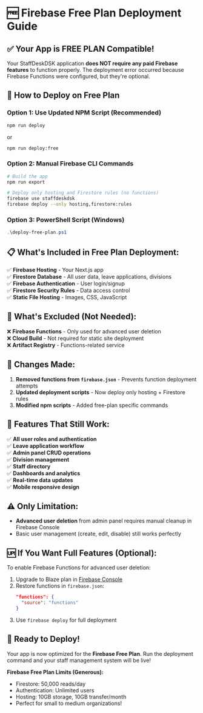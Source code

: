 # 🆓 Firebase Free Plan Deployment Guide

## ✅ **Your App is FREE PLAN Compatible!**

Your StaffDeskDSK application **does NOT require any paid Firebase features** to function properly. The deployment error occurred because Firebase Functions were configured, but they're optional.

## 🚀 **How to Deploy on Free Plan**

### **Option 1: Use Updated NPM Script (Recommended)**
```bash
npm run deploy
```
or
```bash
npm run deploy:free
```

### **Option 2: Manual Firebase CLI Commands**
```bash
# Build the app
npm run export

# Deploy only hosting and Firestore rules (no functions)
firebase use staffdeskdsk
firebase deploy --only hosting,firestore:rules
```

### **Option 3: PowerShell Script (Windows)**
```powershell
.\deploy-free-plan.ps1
```

## 📋 **What's Included in Free Plan Deployment:**

✅ **Firebase Hosting** - Your Next.js app  
✅ **Firestore Database** - All user data, leave applications, divisions  
✅ **Firebase Authentication** - User login/signup  
✅ **Firestore Security Rules** - Data access control  
✅ **Static File Hosting** - Images, CSS, JavaScript  

## 🚫 **What's Excluded (Not Needed):**

❌ **Firebase Functions** - Only used for advanced user deletion  
❌ **Cloud Build** - Not required for static site deployment  
❌ **Artifact Registry** - Functions-related service  

## 🔧 **Changes Made:**

1. **Removed functions from `firebase.json`** - Prevents function deployment attempts
2. **Updated deployment scripts** - Now deploy only hosting + Firestore rules
3. **Modified npm scripts** - Added free-plan specific commands

## 🎯 **Features That Still Work:**

✅ **All user roles and authentication**  
✅ **Leave application workflow**  
✅ **Admin panel CRUD operations**  
✅ **Division management**  
✅ **Staff directory**  
✅ **Dashboards and analytics**  
✅ **Real-time data updates**  
✅ **Mobile responsive design**  

## ⚠️ **Only Limitation:**

- **Advanced user deletion** from admin panel requires manual cleanup in Firebase Console
- Basic user management (create, edit, disable) still works perfectly

## 🆙 **If You Want Full Features (Optional):**

To enable Firebase Functions for advanced user deletion:
1. Upgrade to Blaze plan in [Firebase Console](https://console.firebase.google.com/project/staffdeskdsk/usage/details)
2. Restore functions in `firebase.json`:
   ```json
   "functions": {
     "source": "functions"
   }
   ```
3. Use `firebase deploy` for full deployment

## 🎉 **Ready to Deploy!**

Your app is now optimized for the **Firebase Free Plan**. Run the deployment command and your staff management system will be live!

**Firebase Free Plan Limits (Generous):**
- Firestore: 50,000 reads/day
- Authentication: Unlimited users
- Hosting: 10GB storage, 10GB transfer/month
- Perfect for small to medium organizations!
